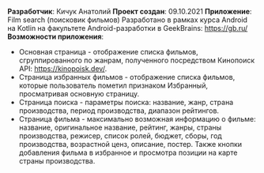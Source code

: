 **Разработчик**: Кичук Анатолий
**Проект создан**: 09.10.2021
**Приложение**: Film search (поисковик фильмов)
Разработано в рамках курса Android на Kotlin на факультете Android-разработки в GeekBrains: https://gb.ru/
**Возможности приложения**:
* Основная страница - отображение списка фильмов, сгруппированного по жанрам, полученного посредством Кинопоиск API: https://kinopoisk.dev/.
* Страница избранных фильмов - отображение списка фильмов, которые пользователь пометил признаком Избранный, просматривая основную страницу.
* Страница поиска - параметры поиска: название, жанр, страна производства, период производства, диапазон рейтингов.
* Страница фильма - максимально возможная информацию о фильме: название, оригинальное название, рейтинг, жанры, страны производства, режисер, список ролей, бюджет, сборы, год производства, возрастной ценз, описание, постер. Также кнопки добавления фильма в избранное и просмотра позиции на карте страны производства.
